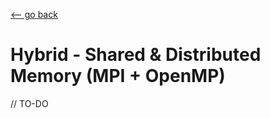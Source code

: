 [<-- go back](https://github.com/linomp/INF560_APM_Final_Project)

# Hybrid - Shared & Distributed Memory (MPI + OpenMP)

// TO-DO
